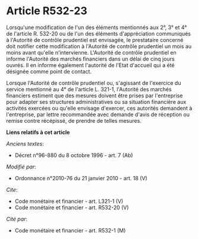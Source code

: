 # Article R532-23

Lorsqu'une modification de l'un des éléments mentionnés aux 2°, 3° et 4° de l'article R. 532-20 ou de l'un des éléments
d'appréciation communiqués à l'Autorité de contrôle prudentiel est envisagée, le prestataire concerné doit notifier cette
modification à l'Autorité de contrôle prudentiel un mois au moins avant qu'elle n'intervienne. L'Autorité de contrôle
prudentiel en informe l'Autorité des marchés financiers dans un délai de cinq jours ouvrés. Il en informe également
l'autorité de l'Etat d'accueil qui a été désignée comme point de contact. 

Lorsque l'Autorité de contrôle prudentiel ou, s'agissant de l'exercice du service mentionné au 4° de l'article L. 321-1,
l'Autorité des marchés financiers estiment que des mesures doivent être prises par l'entreprise pour adapter ses structures
administratives ou sa situation financière aux activités exercées ou qu'elle envisage d'exercer, ces autorités demandent à
l'entreprise, par lettre recommandée avec demande d'avis de réception ou remise contre récépissé, de prendre de telles
mesures.

**Liens relatifs à cet article**

_Anciens textes_:

  - Décret n°96-880 du 8 octobre 1996 - art. 7 (Ab)

_Modifié par_:

  - Ordonnance n°2010-76 du 21 janvier 2010 - art. 18 (V)

_Cite_:

  - Code monétaire et financier - art. L321-1 (V)
  - Code monétaire et financier - art. R532-20 (V)

_Cité par_:

  - Code monétaire et financier - art. R532-1 (M)
